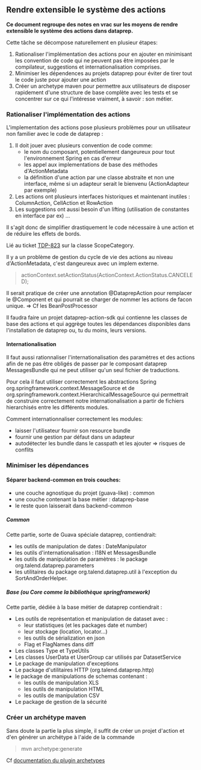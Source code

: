 ## Rendre extensible le système des actions

**Ce document regroupe des notes en vrac sur les moyens de rendre extensible
le système des actions dans dataprep.**

Cette tâche se décompose naturellement en plusieur étapes:

1. Rationaliser l'implémentation des actions pour en ajouter
   en minimisant les convention de code qui ne peuvent pas être imposées
   par le compilateur, suggestions et internationalisation comprises.
2. Minimiser les dépendences au projets dataprep pour éviter de tirer
   tout le code juste pour ajouter une action
3. Créer un archetype maven pour permettre aux utilisateurs de disposer
   rapidement d'une structure de base complète avec les tests et se
   concentrer sur ce qui l'intéresse vraiment, à savoir : son métier.


### Rationaliser l'implémentation des actions

L'implementation des actions pose plusieurs problèmes pour un utilisateur
non familier avec le code de dataprep :

1. Il doit jouer avec plusieurs convention de code comme:
    * le nom du composant, potentiellement dangeureux pour tout
      l'environnement Spring en cas d'erreur
    * les appel aux implementations de base des méthodes d'ActionMetadata
    * la définition d'une action par une classe abstraite et non une
      interface, même si un adapteur serait le bienvenu (ActionAdapteur
      par exemple)
2. Les actions ont plusieurs interfaces historiques et maintenant inutiles : 
   ColumnAction, CellAction et RowAction
3. Les suggestions ont aussi besoin d'un lifting (utilisation de constantes
   en interface par ex)
...


Il s'agit donc de simplifier drastiquement le code nécessaire à une action et
de réduire les effets de bords.

Lié au ticket [TDP-823] sur la classe ScopeCategory.

Il y a un problème de gestion du cycle de vie des actions au niveau d'ActionMetadata,
c'est dangeureux avec un implem externe.

> actionContext.setActionStatus(ActionContext.ActionStatus.CANCELED);

Il serait pratique de créer une annotation @DataprepAction pour remplacer
le @Component et qui pourrait se charger de nommer les actions de facon unique.
=> Cf les BeanPostProcessor

Il faudra faire un projet dataprep-action-sdk qui contienne les classes
de base des actions et qui aggrège toutes les dépendances disponibles
dans l'installation de dataprep ou, tu du moins, leurs versions.

#### Internationalisation
Il faut aussi rationnaliser l'internationalisation des paramètres et des actions
afin de ne pas être obligés de passer par le composant dataprep MessagesBundle
qui ne peut utiliser qu'un seul fichier de traductions.

Pour cela il faut utiliser correctement les abstractions Spring org.springframework.context.MessageSource
et de org.springframework.context.HierarchicalMessageSource qui permettrait
de construire correctement notre internationalisation a partir de fichiers
hierarchisés entre les différents modules.

Comment internationnaliser correctement les modules:

 - laisser l'utilisateur fournir son resource bundle
 - fournir une gestion par défaut dans un adapteur
 - autodétecter les bundle dans le casspath et les ajouter => risques de conflits


### Minimiser les dépendances

#### Séparer backend-common en trois couches:

- une couche agnostique du projet (guava-like) : common
- une couche contenant la base métier : dataprep-base
- le reste quon laisserait dans backend-common

##### Common
Cette partie, sorte de Guava spéciale dataprep, contiendrait:

* les outils de manipulation de dates : DateManipulator
* les outils d'internationalisation : I18N et MessagesBundle
* les outils de manipulation de paramètres : le package org.talend.dataprep.parameters
* les utilitaires du package org.talend.dataprep.util à l'exception du SortAndOrderHelper.

##### Base (ou Core comme la bibliothèque springframework)
Cette partie, dédiée à la base métier de dataprep contiendrait :

* Les outils de représentation et manipulation de dataset avec :
    - leur statistiques (et les packages date et number)
    - leur stockage (location, locator...)
    - les outils de sérialization en json
    - Flag et FlagNames dans diff
* Les classes Type et TypeUtils
* Les classes UserData et UserGroup car utilisés par DatasetService
* Le package de manipulation d'exceptions
* Le package d'utilitaires HTTP (org.talend.dataprep.http)
* le package de manipulations de schemas contenant : 
    - les outils de manipulation XLS
    - les outils de manipulation HTML
    - les outils de manipulation CSV
* Le package de gestion de la sécurité

### Créer un archétype maven

Sans doute la partie la plus simple, il suffit de créer un projet d'action
et d'en générer un archétype à l'aide de la commande 

> mvn archetype:generate

Cf [documentation du plugin archetypes]




[documentation du plugin archetypes]: https://maven.apache.org/guides/introduction/introduction-to-archetypes.html "Introduction to archetypes"
[TDP-823]: https://jira.talendforge.org/browse/TDP-823 "JIRA: remove ScopeCategory"
